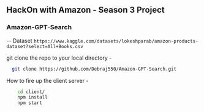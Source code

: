## HackOn with Amazon - Season 3 Project

### Amazon-GPT-Search

-- Dataset `https://www.kaggle.com/datasets/lokeshparab/amazon-products-dataset?select=All+Books.csv`

git clone the repo to your local directory -

```bash
  git clone https://github.com/Debraj550/Amazon-GPT-Search.git
```

How to fire up the client server -

```bash
    cd client/
    npm install
    npm start
```
